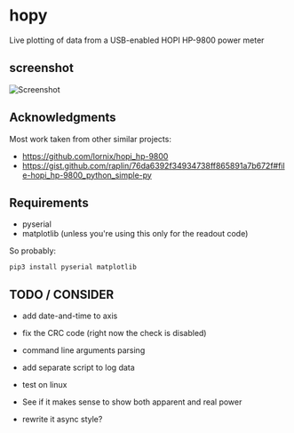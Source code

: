 # hopy
Live plotting of data from a USB-enabled HOPI HP-9800 power meter

## screenshot
![Screenshot](https://raw.githubusercontent.com/scarfboy/hopy/main/screenshots/more.png)


## Acknowledgments
Most work taken from other similar projects:
- https://github.com/lornix/hopi_hp-9800
- https://gist.github.com/raplin/76da6392f34934738ff865891a7b672f#file-hopi_hp-9800_python_simple-py


## Requirements
- pyserial
- matplotlib (unless you're using this only for the readout code)

So probably:
```
pip3 install pyserial matplotlib
```


## TODO /  CONSIDER
- add date-and-time to axis

- fix the CRC code  (right now the check is disabled)

- command line arguments parsing

- add separate script to log data

- test on linux

- See if it makes sense to show both apparent and real power

- rewrite it async style?

